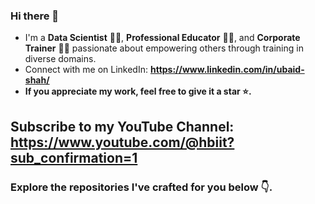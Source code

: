 ### Hi there 👋

<!--
**ubaid-shah/ubaid-shah** is a ✨ _special_ ✨ repository because its `README.md` (this file) appears on your GitHub profile.

Here are some ideas to get you started:

- 🔭 I’m currently working on ...
- 🌱 I’m currently learning ...
- 👯 I’m looking to collaborate on ...
- 🤔 I’m looking for help with ...
- 💬 Ask me about ...
- 📫 How to reach me: ...
- 😄 Pronouns: ...
- ⚡ Fun fact: ...
-->

- I'm a **Data Scientist** 👨‍💻, **Professional Educator** 🧑‍🏫, and **Corporate Trainer** 👨‍💼 passionate about empowering others through training in diverse domains.
- Connect with me on LinkedIn: **https://www.linkedin.com/in/ubaid-shah/**
- **If you appreciate my work, feel free to give it a star ⭐️.**

## Subscribe to my YouTube Channel: https://www.youtube.com/@hbiit?sub_confirmation=1
### Explore the repositories I've crafted for you below 👇.
  
